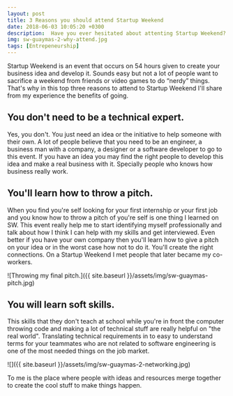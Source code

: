 ```yaml
---
layout: post
title: 3 Reasons you should attend Startup Weekend
date: 2018-06-03 10:05:20 +0300
description:  Have you ever hesitated about attenting Startup Weekend? Today I'll bring you the three reasons you should go.
img: sw-guaymas-2-why-attend.jpg
tags: [Entrepeneurship]
---
```

Startup Weekend is an event that occurs on 54 hours given to create your business idea and develop it. Sounds easy but not a lot of people want to sacrifice a weekend from friends or video games to do “nerdy” things. That's why in this top three reasons to attend to Startup Weekend I'll share from my experience the benefits of going.

## You don't need to be a technical expert. 

Yes, you don't. You just need an idea or the initiative to help someone with their own. A lot of people believe that you need to be an engineer, a business man with a company, a designer or a software developer to go to this event. If you have an idea you may find the right people to develop this idea and make a real business with it. Specially people who knows how business really work.


## You'll learn how to throw a pitch.

 When you find you're self looking for your first internship or your first job and you know how to throw a pitch of you're self is one thing I learned on SW. This event really help me to start identifying myself professionally and talk about how I think I can help with my skills and get interviewed. Even better if you have your own company then you'll learn how to give a pitch on your idea or in the worst case how not to do it. You'll create the right connections. On a Startup Weekend I met people that later became my co-workers.

![Throwing my final pitch.]({{ site.baseurl }}/assets/img/sw-guaymas-pitch.jpg)

## You will learn soft skills.

This skills that they don't teach at school while you're in front the computer throwing code and making a lot of technical stuff are really helpful on "the real world". Translating technical requirements in to easy to understand terms for your teammates who are not related to software engineering is one of the most needed things on the job market.

![]({{ site.baseurl }}/assets/img/sw-guaymas-2-networking.jpg)

To me is the place where people with ideas and resources merge together to create the cool stuff to make things happen.